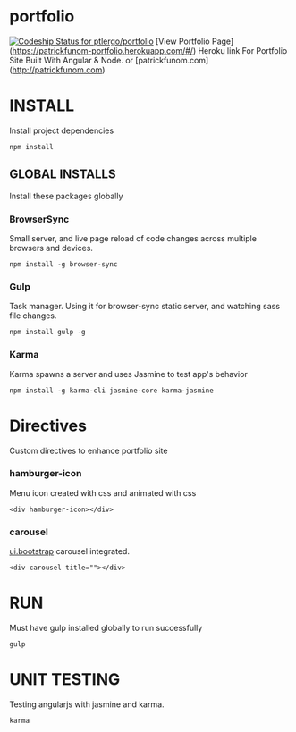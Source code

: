 # portfolio
[ ![Codeship Status for ptlergo/portfolio](https://app.codeship.com/projects/afa5ba70-58a4-0135-17fc-3234c345d80c/status?branch=master)](https://app.codeship.com/projects/236376)
[View Portfolio Page]
(https://patrickfunom-portfolio.herokuapp.com/#/) Heroku link For Portfolio Site Built With Angular & Node. or 
[patrickfunom.com]
(http://patrickfunom.com)

# INSTALL
Install project dependencies
```
npm install
```

## GLOBAL INSTALLS
Install these packages globally

### BrowserSync
Small server, and live page reload of code changes across multiple browsers and devices.
```
npm install -g browser-sync
```

### Gulp
Task manager. Using it for browser-sync static server, and watching sass file changes.
```
npm install gulp -g
```

### Karma
Karma spawns a server and uses Jasmine to test app's behavior
```
npm install -g karma-cli jasmine-core karma-jasmine
```

# Directives
Custom directives to enhance portfolio site

### hamburger-icon
Menu icon created with css and animated with css
```
<div hamburger-icon></div>
```

### carousel
[ui.bootstrap](https://angular-ui.github.io/bootstrap/) carousel integrated.
```
<div carousel title=""></div>
```

# RUN
Must have gulp installed globally to run successfully
```
gulp
```

# UNIT TESTING
Testing angularjs with jasmine and karma.
```
karma
```
